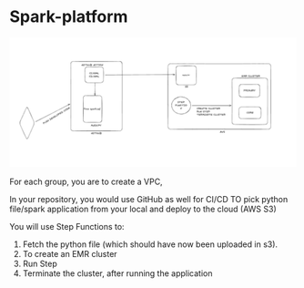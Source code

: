 # Spark-platform

![Excalidraw Diagram](Excalidraw.png)


For each group, you are to create a VPC, 


In your repository, you would use GitHub as well for CI/CD TO pick python file/spark application from your local and deploy to the cloud (AWS S3)

You will use Step Functions to:
1.	Fetch the python file (which should have now been uploaded in s3).
2.	To create an EMR cluster  
3.	Run Step
4.	Terminate the cluster, after running the application


